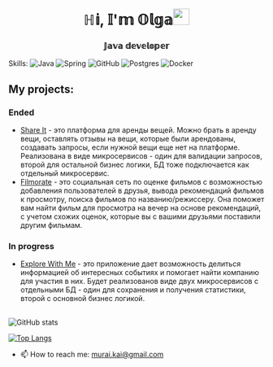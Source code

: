 <h1 align="center">ℍ𝕚, 𝕀'𝕞 𝕆𝕝𝕘𝕒<img src="https://github.com/blackcater/blackcater/raw/main/images/Hi.gif" height="32"/></h1>
<h3 align="center">𝕁𝕒𝕧𝕒 𝕕𝕖𝕧𝕖𝕝𝕠𝕡𝕖𝕣</h3>


Skills: 
![Java](https://img.shields.io/badge/java-%23ED8B00.svg?style=for-the-badge&logo=java&logoColor=white)
![Spring](https://img.shields.io/badge/spring-%236DB33F.svg?style=for-the-badge&logo=spring&logoColor=white)
![GitHub](https://img.shields.io/badge/github-%23121011.svg?style=for-the-badge&logo=github&logoColor=white)
![Postgres](https://img.shields.io/badge/postgres-%23316192.svg?style=for-the-badge&logo=postgresql&logoColor=white)
![Docker](https://img.shields.io/badge/docker-%230db7ed.svg?style=for-the-badge&logo=docker&logoColor=white)

## My projects:
### Ended
- [Share It](https://github.com/Feirina/java-shareit) - это платформа для аренды вещей. Можно брать в аренду вещи, оставлять отзывы на вещи, которые были арендованы, создавать запросы, если нужной вещи еще нет на платформе. Реализована в виде микросервисов - один для валидации запросов, второй для остальной бизнес логики, БД тоже подключается как отдельный микросервис.
- [Filmorate](https://github.com/Feirina/java-filmorate) - это социальная сеть по оценке фильмов с возможностью добавления пользователей в друзья, вывода рекомендаций фильмов к просмотру, поиска фильмов по названию/режиссеру. Она поможет вам найти фильм для просмотра на вечер на основе рекомендаций, с учетом схожих оценок, которые вы с вашими друзьями поставили другим фильмам.

### In progress
- [Explore With Me](https://github.com/Feirina/java-explore-with-me) - это приложение дает возможность делиться информацией об интересных событиях и помогает найти компанию для участия в них. Будет реализованов виде двух микросервисов с отдельными БД - один для сохранения и получения статистики, второй с основной бизнес логикой.

##

![GitHub stats](https://github-readme-stats.vercel.app/api?username=Feirina&show_icons=true)  

[![Top Langs](https://github-readme-stats.vercel.app/api/top-langs/?username=Feirina&layout=compact)](https://github.com/anuraghazra/github-readme-stats)

- 📫 How to reach me: murai.kai@gmail.com 
